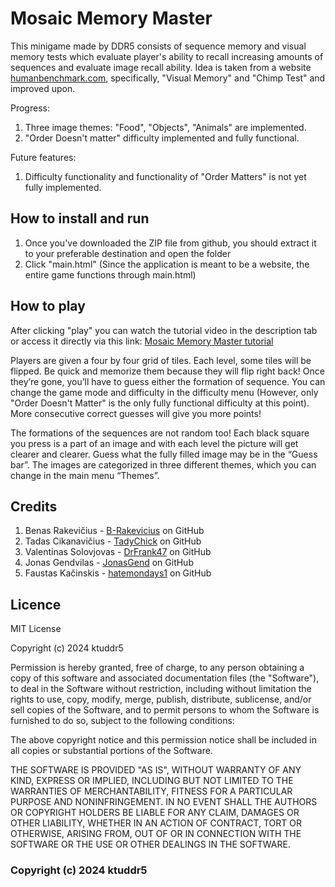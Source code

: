 # Mosaic Memory Master
This minigame made by DDR5 consists of sequence memory and visual memory tests which evaluate player's ability to recall increasing amounts of sequences and evaluate image recall ability. Idea is taken from a website [humanbenchmark.com](https://humanbenchmark.com/), specifically, "Visual Memory" and "Chimp Test" and improved upon.

Progress:
1. Three image themes: "Food", "Objects", "Animals" are implemented.
2. "Order Doesn't matter" difficulty implemented and fully functional.

Future features:
1. Difficulty functionality and functionality of "Order Matters" is not yet fully implemented.

## How to install and run
1. Once you've downloaded the ZIP file from github, you should extract it to your preferable destination and open the folder
2. Click "main.html" (Since the application is meant to be a website, the entire game functions through main.html)

## How to play

After clicking "play" you can watch the tutorial video in the description tab or access it directly via this link:
[Mosaic Memory Master tutorial](https://www.youtube.com/watch?v=IBIBGh8lxNo)

Players are given a four by four grid of tiles. Each level, some tiles will be flipped. Be quick and memorize them because they will flip right back! Once they’re gone, you’ll have to guess either the formation of sequence. You can change the game mode and difficulty in the difficulty menu (However, only "Order Doesn't Matter" is the only fully functional difficulty at this point). More consecutive correct guesses will give you more points!

The formations of the sequences are not random too! Each black square you press is a part of an image and with each level the picture will get clearer and clearer. Guess what the fully filled image may be in the “Guess bar”. The images are categorized in three different themes, which you can change in the main menu “Themes”.

## Credits

1. Benas Rakevičius - [B-Rakevicius](https://github.com/B-Rakevicius) on GitHub
2. Tadas Cikanavičius - [TadyChick](https://github.com/TadyChick) on GitHub
3. Valentinas Solovjovas - [DrFrank47](https://github.com/DrFrank47) on GitHub
4. Jonas Gendvilas - [JonasGend](https://github.com/JonasGend) on GitHub
5. Faustas Kačinskis - [hatemondays1](https://github.com/hatemondays1) on GitHub

## Licence 
MIT License

Copyright (c) 2024 ktuddr5

Permission is hereby granted, free of charge, to any person obtaining a copy
of this software and associated documentation files (the "Software"), to deal
in the Software without restriction, including without limitation the rights
to use, copy, modify, merge, publish, distribute, sublicense, and/or sell
copies of the Software, and to permit persons to whom the Software is
furnished to do so, subject to the following conditions:

The above copyright notice and this permission notice shall be included in all
copies or substantial portions of the Software.

THE SOFTWARE IS PROVIDED "AS IS", WITHOUT WARRANTY OF ANY KIND, EXPRESS OR
IMPLIED, INCLUDING BUT NOT LIMITED TO THE WARRANTIES OF MERCHANTABILITY,
FITNESS FOR A PARTICULAR PURPOSE AND NONINFRINGEMENT. IN NO EVENT SHALL THE
AUTHORS OR COPYRIGHT HOLDERS BE LIABLE FOR ANY CLAIM, DAMAGES OR OTHER
LIABILITY, WHETHER IN AN ACTION OF CONTRACT, TORT OR OTHERWISE, ARISING FROM,
OUT OF OR IN CONNECTION WITH THE SOFTWARE OR THE USE OR OTHER DEALINGS IN THE
SOFTWARE.



### Copyright (c) 2024 ktuddr5

